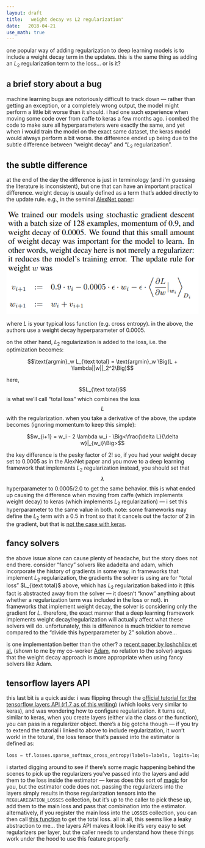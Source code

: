 ```yaml
---
layout: draft
title:   weight decay vs L2 regularization"
date:   2018-04-21
use_math: true
---
```


one popular way of adding regularization to deep learning models is to include a weight decay term in the updates.  this is the same thing as adding an $L_2$ regularization term to the loss… or is it?

## a brief story about a bug

machine learning bugs are notoriously difficult to track down — rather than getting an exception, or a completely wrong output, the model might perform a little bit worse than it should.  i had one such experience when moving some code over from caffe to keras a few months ago.  i combed the code to make sure all hyperparameters were exactly the same, and yet when i would train the model on the exact same dataset, the keras model would always perform a bit worse.  the difference ended up being due to the subtle difference between “weight decay” and “$L_2$ regularization”.

## the subtle difference

at the end of the day the difference is just in terminology (and i’m guessing the literature is inconsistent), but one that can have an important practical difference.  weight decay is usually defined as a term that’s added directly to the update rule.  e.g., in the seminal [AlexNet paper](https://papers.nips.cc/paper/4824-imagenet-classification-with-deep-convolutional-neural-networks.pdf):

![png](/assets/posts/weight_decay/weight_decay_alexnet.png)


where $L$ is your typical loss function (e.g. cross entropy).  in the above, the authors use a weight decay hyperparameter of 0.0005.

on the other hand, $L_2$ regularization is added to the loss, i.e. the optimization becomes:

$$\text{argmin}_w L_{\text total} = \text{argmin}_w \Big(L + \lambda||w||_2^2\Big)$$

here, $$L_{\text total}$$ is what we’ll call “total loss” which combines the loss $$L$$ with the regularization.  when you take a derivative of the above, the update becomes (ignoring momentum to keep this simple):

$$w_{i+1} = w_i - 2 \lambda w_i - \Big<\frac{\delta L}{\delta w}|_{w_i}\Big>$$

the key difference is the pesky factor of 2!  so, if you had your weight decay set to 0.0005 as in the AlexNet paper and you move to a deep learning framework that implements $L_2$ regularization instead, you should set that $$\lambda$$ hyperparameter to 0.0005/2.0 to get the same behavior.  this is what ended up causing the difference when moving from caffe (which implements weight decay) to keras (which implements $L_2$ regularization) — i set this hyperparameter to the same value in both.  note: some frameworks may define the $L_2$ term with a 0.5 in front so that it cancels out the factor of 2 in the gradient, but that is [not the case with keras](https://github.com/keras-team/keras/blob/master/keras/regularizers.py#L42).

## fancy solvers

the above issue alone can cause plenty of headache, but the story does not end there.  consider “fancy” solvers like adadelta and adam, which incorporate the history of gradients in some way.  in frameworks that implement $L_2$ regularization, the gradients the solver is using are for “total loss” $L_{\text total}$ above, which has $L_2$ regularization baked into it (this fact is abstracted away from the solver — it doesn’t “know” anything about whether a regularization term was included in the loss or not).  in frameworks that implement weight decay, the solver is considering only the gradient for $L$.  therefore, the exact manner that a deep learning framework implements weight decay/regularization will actually affect what these solvers will do.  unfortunately, this is difference is much trickier to remove compared to the “divide this hyperparameter by 2” solution above…

is one implementation better than the other?  a [recent paper by loshchilov et al.](https://arxiv.org/abs/1711.05101) (shown to me by my co-worker [Adam](https://twitter.com/adamwkraft), no relation to the solver) argues that the weight decay approach is more appropriate when using fancy solvers like Adam.

## tensorflow layers API

this last bit is a quick aside: i was flipping through the [official tutorial for the tensorflow layers API (r1.7 as of this writing)](https://www.tensorflow.org/tutorials/layers) (which looks very similar to keras), and was wondering how to configure regularization.  it turns out, similar to keras, when you create layers (either via the class or the function), you can pass in a regularizer object.  there’s a big gotcha though — if you try to extend the tutorial i linked to above to include regularization, it won’t work!  in the totural, the loss tensor that’s passed into the estimator is defined as:

```python
loss = tf.losses.sparse_softmax_cross_entropy(labels=labels, logits=logits)
```

i started digging around to see if there’s some magic happening behind the scenes to pick up the regularizers you've passed into the layers and add them to the loss inside the estimator — keras does this sort of [magic](https://github.com/keras-team/keras/blob/master/keras/engine/training.py#L845) for you, but the estimator code does not.  passing the regularizers into the layers simply results in those regularization tensors into the `REGULARIZATION_LOSSES` collection, but it’s up to the caller to pick these up, add them to the main loss and pass that combination into the estimator.  alternatively, if you register the main loss into the `LOSSES` collection, you can then call [this function](https://www.tensorflow.org/api_docs/python/tf/losses/get_total_loss) to get the total loss.  all in all, this seems like a leaky abstraction to me… the layers API makes it look like it’s very easy to set regularizers per layer, but the caller needs to understand how these things work under the hood to use this feature properly.

